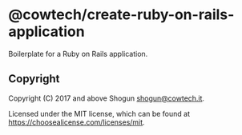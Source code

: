 # @cowtech/create-ruby-on-rails-application

Boilerplate for a Ruby on Rails application.

## Copyright

Copyright (C) 2017 and above Shogun <shogun@cowtech.it>.

Licensed under the MIT license, which can be found at https://choosealicense.com/licenses/mit.

